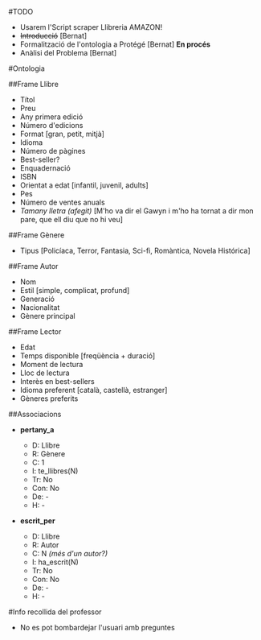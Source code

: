 #TODO

- Usarem l'Script scraper Llibreria AMAZON!
- <del>Introducció</del> [Bernat]
- Formalització de l'ontologia a Protégé [Bernat] **En procés**
- Anàlisi del Problema [Bernat]

#Ontologia

##Frame Llibre
- Títol
- Preu
- Any primera edició
- Número d'edicions
- Format [gran, petit, mitjà]
- Idioma
- Número de pàgines
- Best-seller?
- Enquadernació
- ISBN
- Orientat a edat [infantil, juvenil, adults]
- Pes
- Número de ventes anuals
- *Tamany lletra (afegit)* [M'ho va dir el Gawyn i m'ho ha tornat a dir mon pare, que ell diu que no hi veu]

##Frame Gènere

- Tipus [Policíaca, Terror, Fantasia, Sci-fi, Romàntica, Novela Histórica]

##Frame Autor
- Nom
- Estil [simple, complicat, profund]
- Generació
- Nacionalitat
- Gènere principal

##Frame Lector
- Edat
- Temps disponible [freqüència + duració]
- Moment de lectura
- Lloc de lectura
- Interès en best-sellers
- Idioma preferent [català, castellà, estranger]
- Gèneres preferits

##Associacions
- **pertany_a**
  - D: Llibre
  - R: Gènere
  - C: 1
  - I: te_llibres(N)
  - Tr: No
  - Con: No
  - De: -
  - H: -
  
- **escrit_per**
  - D: Llibre
  - R: Autor
  - C: N _(més d'un autor?)_
  - I: ha_escrit(N)
  - Tr: No
  - Con: No
  - De: -
  - H: -
  

#Info recollida del professor

- No es pot bombardejar l'usuari amb preguntes

